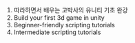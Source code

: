 1. 따라하면서 배우는 고박사의 유니티 기초 완강
1. Build your first 3d game in unity
1. Beginner-friendly scripting tutorials
1. Intermediate scripting tutorials
